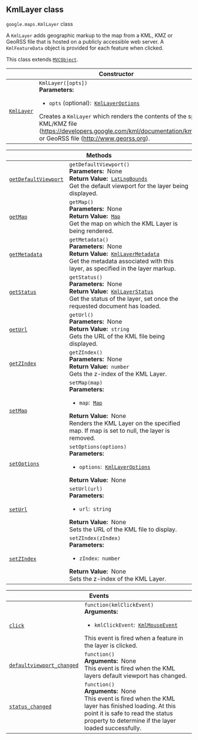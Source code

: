 
<h2 id="KmlLayer">KmlLayer class</h2>
<p>
<code><span itemprop="path">google.maps</span>.<span itemprop="name">KmlLayer</span></code>
class
</p>
<p>A <code>KmlLayer</code> adds geographic markup to the map from a KML, KMZ or GeoRSS file that is hosted on a publicly accessible web server. A <code>KmlFeatureData</code> object is provided for each feature when clicked.</p>
<p>This class extends
<code><a href="MVCObject.md">MVCObject</a></code>.
</p>
<div class="devsite-table-wrapper"><table class="constructors responsive" summary="class KmlLayer - Constructor">
<thead>
<tr><th colspan="2" id="KmlLayer.constructor">Constructor</th>
</tr></thead>
<tbody>
<tr>
<td><code><a class="secret-link" href="#KmlLayer.constructor"><span>KmlLayer</span></a></code></td>
<td><div><code>KmlLayer([opts])</code></div>
<div class="desc"><strong>Parameters:</strong>&nbsp; <ul>
<li><code>opts</code> (optional):&nbsp; <code><a href="KmlLayerOptions.md">KmlLayerOptions</a></code></li>
</ul></div>
<div class="desc">Creates a <code>KmlLayer</code> which renders the contents of the specified KML/KMZ file (<a href="https://developers.google.com/kml/documentation/kmlreference">https://developers.google.com/kml/documentation/kmlreference</a>) or GeoRSS file (<a href="http://www.georss.org">http://www.georss.org</a>).</div></td>
</tr>
</tbody>
</table></div>
<div class="devsite-table-wrapper"><table class="methods responsive" summary="class KmlLayer - Methods">
<thead>
<tr><th colspan="2">Methods</th>
</tr></thead>
<tbody>
<tr id="KmlLayer.getDefaultViewport">
<td itemprop="property"><code><a class="secret-link" href="#KmlLayer.getDefaultViewport"><span>getDefaultViewport</span></a></code></td>
<td><div><code>getDefaultViewport()</code></div>
<div class="desc"><strong>Parameters:</strong>&nbsp; None</div>
<div class="desc"><strong>Return Value:</strong>&nbsp; <code><a href="LatLngBounds.md">LatLngBounds</a></code></div>
<div class="desc">Get the default viewport for the layer being displayed.</div></td>
</tr>
<tr id="KmlLayer.getMap">
<td itemprop="property"><code><a class="secret-link" href="#KmlLayer.getMap"><span>getMap</span></a></code></td>
<td><div><code>getMap()</code></div>
<div class="desc"><strong>Parameters:</strong>&nbsp; None</div>
<div class="desc"><strong>Return Value:</strong>&nbsp; <code><a href="Map.md">Map</a></code></div>
<div class="desc">Get the map on which the KML Layer is being rendered.</div></td>
</tr>
<tr id="KmlLayer.getMetadata">
<td itemprop="property"><code><a class="secret-link" href="#KmlLayer.getMetadata"><span>getMetadata</span></a></code></td>
<td><div><code>getMetadata()</code></div>
<div class="desc"><strong>Parameters:</strong>&nbsp; None</div>
<div class="desc"><strong>Return Value:</strong>&nbsp; <code><a href="KmlLayerMetadata.md">KmlLayerMetadata</a></code></div>
<div class="desc">Get the metadata associated with this layer, as specified in the layer markup.</div></td>
</tr>
<tr id="KmlLayer.getStatus">
<td itemprop="property"><code><a class="secret-link" href="#KmlLayer.getStatus"><span>getStatus</span></a></code></td>
<td><div><code>getStatus()</code></div>
<div class="desc"><strong>Parameters:</strong>&nbsp; None</div>
<div class="desc"><strong>Return Value:</strong>&nbsp; <code><a href="KmlLayerStatus.md">KmlLayerStatus</a></code></div>
<div class="desc">Get the status of the layer, set once the requested document has loaded.</div></td>
</tr>
<tr id="KmlLayer.getUrl">
<td itemprop="property"><code><a class="secret-link" href="#KmlLayer.getUrl"><span>getUrl</span></a></code></td>
<td><div><code>getUrl()</code></div>
<div class="desc"><strong>Parameters:</strong>&nbsp; None</div>
<div class="desc"><strong>Return Value:</strong>&nbsp; <code>string</code></div>
<div class="desc">Gets the URL of the KML file being displayed.</div></td>
</tr>
<tr id="KmlLayer.getZIndex">
<td itemprop="property"><code><a class="secret-link" href="#KmlLayer.getZIndex"><span>getZIndex</span></a></code></td>
<td><div><code>getZIndex()</code></div>
<div class="desc"><strong>Parameters:</strong>&nbsp; None</div>
<div class="desc"><strong>Return Value:</strong>&nbsp; <code>number</code></div>
<div class="desc">Gets the z-index of the KML Layer.</div></td>
</tr>
<tr id="KmlLayer.setMap">
<td itemprop="property"><code><a class="secret-link" href="#KmlLayer.setMap"><span>setMap</span></a></code></td>
<td><div><code>setMap(map)</code></div>
<div class="desc"><strong>Parameters:</strong>&nbsp; <ul>
<li><code>map</code>:&nbsp; <code><a href="Map.md">Map</a></code></li>
</ul></div>
<div class="desc"><strong>Return Value:</strong>&nbsp; None</div>
<div class="desc">Renders the KML Layer on the specified map. If map is set to null, the layer is removed.</div></td>
</tr>
<tr id="KmlLayer.setOptions">
<td itemprop="property"><code><a class="secret-link" href="#KmlLayer.setOptions"><span>setOptions</span></a></code></td>
<td><div><code>setOptions(options)</code></div>
<div class="desc"><strong>Parameters:</strong>&nbsp; <ul>
<li><code>options</code>:&nbsp; <code><a href="KmlLayerOptions.md">KmlLayerOptions</a></code></li>
</ul></div>
<div class="desc"><strong>Return Value:</strong>&nbsp; None</div>
<div class="desc"></div></td>
</tr>
<tr id="KmlLayer.setUrl">
<td itemprop="property"><code><a class="secret-link" href="#KmlLayer.setUrl"><span>setUrl</span></a></code></td>
<td><div><code>setUrl(url)</code></div>
<div class="desc"><strong>Parameters:</strong>&nbsp; <ul>
<li><code>url</code>:&nbsp; <code>string</code></li>
</ul></div>
<div class="desc"><strong>Return Value:</strong>&nbsp; None</div>
<div class="desc">Sets the URL of the KML file to display.</div></td>
</tr>
<tr id="KmlLayer.setZIndex">
<td itemprop="property"><code><a class="secret-link" href="#KmlLayer.setZIndex"><span>setZIndex</span></a></code></td>
<td><div><code>setZIndex(zIndex)</code></div>
<div class="desc"><strong>Parameters:</strong>&nbsp; <ul>
<li><code>zIndex</code>:&nbsp; <code>number</code></li>
</ul></div>
<div class="desc"><strong>Return Value:</strong>&nbsp; None</div>
<div class="desc">Sets the z-index of the KML Layer.</div></td>
</tr>
</tbody>
</table></div>
<div class="devsite-table-wrapper"><table class="details responsive" summary="class KmlLayer - Events">
<thead>
<tr><th colspan="2">Events</th>
</tr></thead>
<tbody>
<tr id="KmlLayer.click">
<td itemprop="property"><code><a class="secret-link" href="#KmlLayer.click"><span>click</span></a></code></td>
<td><div><code>function(kmlClickEvent)</code></div>
<div class="desc"><strong>Arguments:</strong>&nbsp; <ul>
<li><code>kmlClickEvent</code>:&nbsp; <code><a href="KmlMouseEvent.md">KmlMouseEvent</a></code></li>
</ul></div>
<div class="desc">This event is fired when a feature in the layer is clicked.</div></td>
</tr>
<tr id="KmlLayer.defaultviewport_changed">
<td itemprop="property"><code><a class="secret-link" href="#KmlLayer.defaultviewport_changed"><span>defaultviewport_changed</span></a></code></td>
<td><div><code>function()</code></div>
<div class="desc"><strong>Arguments:</strong>&nbsp; None</div>
<div class="desc">This event is fired when the KML layers default viewport has changed.</div></td>
</tr>
<tr id="KmlLayer.status_changed">
<td itemprop="property"><code><a class="secret-link" href="#KmlLayer.status_changed"><span>status_changed</span></a></code></td>
<td><div><code>function()</code></div>
<div class="desc"><strong>Arguments:</strong>&nbsp; None</div>
<div class="desc">This event is fired when the KML layer has finished loading. At this point it is safe to read the status property to determine if the layer loaded successfully.</div></td>
</tr>
</tbody>
</table></div>
